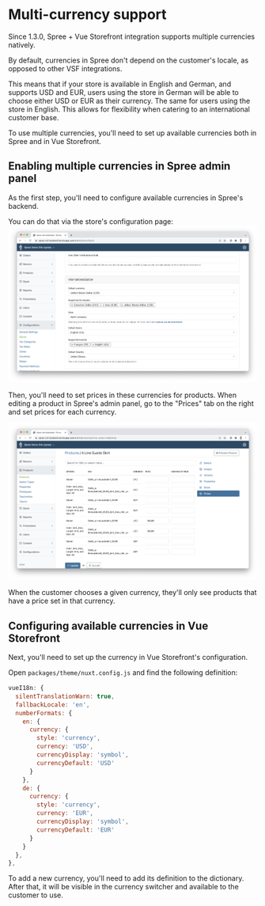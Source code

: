 # Multi-currency support

Since 1.3.0, Spree + Vue Storefront integration supports multiple currencies natively.

By default, currencies in Spree don't depend on the customer's locale, as opposed to other VSF integrations.

This means that if your store is available in English and German, and supports USD and EUR, users using the store in German will be able to choose either USD or EUR as their currency. The same for users using the store in English. This allows for flexibility when catering to an international customer base.

To use multiple currencies, you'll need to set up available currencies both in Spree and in Vue Storefront.

## Enabling multiple currencies in Spree admin panel

As the first step, you'll need to configure available currencies in Spree's backend.

You can do that via the store's configuration page:
![Configuring multiple currencies in Spree](./images/multi-currency-spree-backend-store.png)

Then, you'll need to set prices in these currencies for products. When editing a product in Spree's admin panel, go to the "Prices" tab on the right and set prices for each currency.

![Configuring product's price in multiple currencies in Spree](./images/multi-currency-spree-backend-price.png)

When the customer chooses a given currency, they'll only see products that have a price set in that currency.

## Configuring available currencies in Vue Storefront

Next, you'll need to set up the currency in Vue Storefront's configuration.

Open `packages/theme/nuxt.config.js` and find the following definition:

```js
vueI18n: {
  silentTranslationWarn: true,
  fallbackLocale: 'en',
  numberFormats: {
    en: {
      currency: {
        style: 'currency',
        currency: 'USD',
        currencyDisplay: 'symbol',
        currencyDefault: 'USD'
      }
    },
    de: {
      currency: {
        style: 'currency',
        currency: 'EUR',
        currencyDisplay: 'symbol',
        currencyDefault: 'EUR'
      }
    }
  },
},
```

To add a new currency, you'll need to add its definition to the dictionary. After that, it will be visible in the currency switcher and available to the customer to use.
